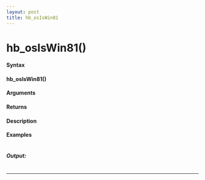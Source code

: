 ```yaml
---
layout: post
title: hb_osIsWin81
---
```


# hb_osIsWin81()


#### Syntax

#### hb_osIsWin81()

#### Arguments

#### Returns

#### Description

#### Examples

```

```

##### Output:

```

```

---